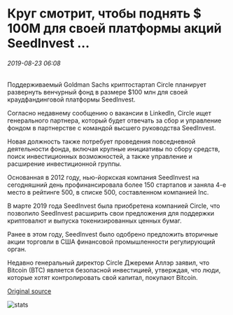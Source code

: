 # Круг смотрит, чтобы поднять $ 100M для своей платформы акций SeedInvest ...

###### 2019-08-23 06:08

Поддерживаемый Goldman Sachs криптостартап Circle планирует развернуть венчурный фонд в размере $100 млн для своей краудфандинговой платформы SeedInvest.

Согласно недавнему сообщению о вакансии в LinkedIn, Circle ищет генерального партнера, который будет отвечать за сбор и управление фондом в партнерстве с командой высшего руководства SeedInvest.

Новая должность также потребует проведения повседневной деятельности фонда, включая крупные инициативы по сбору средств, поиск инвестиционных возможностей, а также управление и расширение инвестиционной группы.

Основанная в 2012 году, нью-йоркская компания SeedInvest на сегодняшний день профинансировала более 150 стартапов и заняла 4-е место в рейтинге 500, в списке 500, составленном компанией Inc.

В марте 2019 года SeedInvest была приобретена компанией Circle, что позволило SeedInvest расширить свои предложения для поддержки криптовалют и выпуска токенизированных ценных бумаг.

Ранее в этом году, SeedInvest было одобрено предложить вторичные акции торговли в США финансовой промышленности регулирующий орган.

Недавно генеральный директор Circle Джереми Аллэр заявил, что Bitcoin (BTC) является безопасной инвестицией, утверждая, что люди, которые хотят контролировать свой капитал, покупают Bitcoin.

[Original source](https://cointelegraph.com/news/circle-looks-to-raise-100m-for-its-equity-platform-seedinvest)

![stats](https://c.statcounter.com/11760860/0/a89fa40b/1/ "stats")